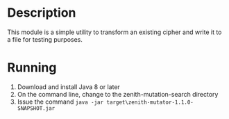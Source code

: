# Description
This module is a simple utility to transform an existing cipher and write it to a file for testing purposes.

# Running
1. Download and install Java 8 or later
2. On the command line, change to the zenith-mutation-search directory
3. Issue the command `java -jar target\zenith-mutator-1.1.0-SNAPSHOT.jar`